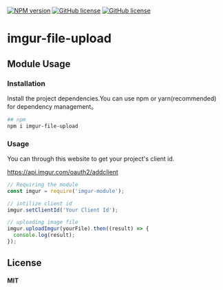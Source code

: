 [![NPM version][npm-image]][npm-url]
[![GitHub license][travis-image]][travis-url]
[![GitHub license][license-image]][license-url]
# imgur-file-upload

## Module Usage

### Installation
Install the project dependencies.You can use npm or yarn(recommended) for dependency management。

```bash
## npm
npm i imgur-file-upload

```

### Usage

You can through this website to get your project's client id.

https://api.imgur.com/oauth2/addclient

```js
// Requiring the module
const imgur = require('imgur-module');

// intilize client id
imgur.setClientId('Your Client Id');

// uploading image file
imgur.uploadImgur(yourFile).then((result) => {
  console.log(result);
});

```

## License
#### MIT

[npm-image]: https://img.shields.io/badge/npm-v1.1.0-blue.svg
[npm-url]: https://www.npmjs.com/package/imgur-module
[travis-image]: https://travis-ci.org/andy6804tw/imgur-module.svg?branch=master
[travis-url]: https://travis-ci.org/andy6804tw/imgur-module
[license-image]: https://img.shields.io/npm/l/express.svg?registry_uri=https%3A%2F%2Fregistry.npmjs.com
[license-url]: https://github.com/asadali3/imgur-file-upload/blob/master/LICENSE
